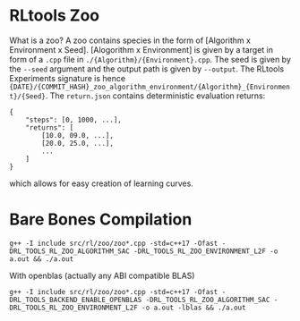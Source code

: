 # RLtools Zoo

What is a zoo? A zoo contains species in the form of [Algorithm x Environment x Seed]. [Alogorithm x Environment] is given by a target in form of a `.cpp` file in `./{Algorithm}/{Environment}.cpp`. The seed is given by the `--seed` argument and the output path is given by `--output`. The RLtools Experiments signature is hence `{DATE}/{COMMIT_HASH}_zoo_algorithm_environment/{Algorithm}_{Environment}/{Seed}`. The `return.json` contains deterministic evaluation returns: 
```
{
    "steps": [0, 1000, ...],
    "returns": [
        [10.0, 09.0, ...],
        [20.0, 25.0, ...],
        ...
    ]
}
```
which allows for easy creation of learning curves.


# Bare Bones Compilation

```
g++ -I include src/rl/zoo/zoo*.cpp -std=c++17 -Ofast -DRL_TOOLS_RL_ZOO_ALGORITHM_SAC -DRL_TOOLS_RL_ZOO_ENVIRONMENT_L2F -o a.out && ./a.out
```

With openblas (actually any ABI compatible BLAS)

```
g++ -I include src/rl/zoo/zoo*.cpp -std=c++17 -Ofast -DRL_TOOLS_BACKEND_ENABLE_OPENBLAS -DRL_TOOLS_RL_ZOO_ALGORITHM_SAC -DRL_TOOLS_RL_ZOO_ENVIRONMENT_L2F -o a.out -lblas && ./a.out
```
